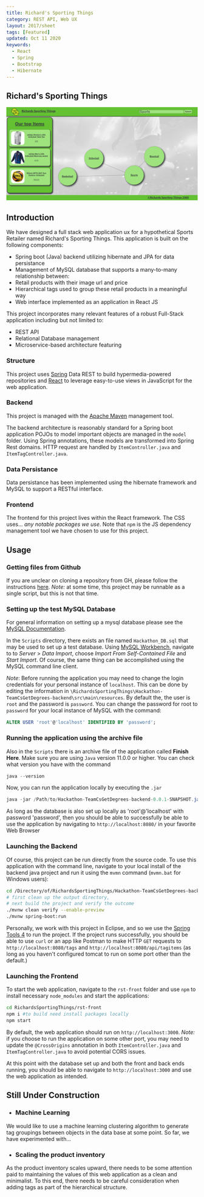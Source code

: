 ```yaml
---
title: Richard's Sporting Things
category: REST API, Web UX
layout: 2017/sheet
tags: [Featured]
updated: Oct 11 2020
keywords:
  - React
  - Spring
  - Bootstrap
  - Hibernate
---
```


Richard's Sporting Things
---------------
![Example Image][workingExample]
## Introduction

We have designed a full stack web application ux for a hypothetical Sports Retailer named Richard's Sporting Things. This application is built on the following components: 
  - Spring boot (Java) backend utilizing hibernate and JPA for data persistance
  - Management of MySQL database that supports a many-to-many relationship between:
   - Retail products with their image url and price
   - Hierarchical tags used to group these retail products in a meaningful way
  - Web interface implemented as an application in React JS

This project incorporates many relevant features of a robust Full-Stack application including but not limited to:
 - REST API
 - Relational Database management
 - Microservice-based architecture featuring 

 ### Structure
This project uses [Spring][spring] Data REST to build hypermedia-powered repositories and [React][react] to leverage easy-to-use views in JavaScript for the web application. 

### Backend
This project is managed with the [Apache Maven][maven] management tool.

The backend architecture is reasonably standard for a Spring boot application POJOs to model important objects are managed in the `model` folder. Using Spring annotations, these models are transformed into Spring Rest domains. HTTP request are handled by `ItemController.java` and `ItemTagController.java`.

### Data Persistance
Data persistance has been implemented using the hibernate framework and MySQL to support a RESTful interface.

### Frontend
The frontend for this project lives within the React framework. The CSS uses... *any notable packages we use*. Note that `npm` is the JS dependency management tool we have chosen to use for this project.

## Usage

### Getting files from Github
If you are unclear on cloning a repository from GH, please follow the instructions [here][ghclone]. *Note:* at some time, this project may be runnable as a single script, but this is not that time.

### Setting up the test MySQL Database
For general information on setting up a mysql database please see the [MySQL Documentation][MySQLdocs].

In the `Scripts` directory, there exists an file named `Hackathon_DB.sql` that may be used to set up a test database. Using [MySQL Workbench][mysqlWorkbench], navigate to to *Server* > *Data Import*, choose *Import From Self-Contained File* and *Start Import*. Of course, the same thing can be accomplished using the MySQL command line client.

*Note*: Before running the application you may need to change the login credentials for your personal instance of `localhost`. This can be done by editing the information in `\RichardsSportingThings\Hackathon-TeamCsGetDegrees-backend\src\main\resources`. By default the, the user is `root` and the password is `password`. You can change the password for root to `password` for your local instance of MySQL with the command:

``` sql
ALTER USER 'root'@'localhost' IDENTIFIED BY 'password';
```

### Running the application using the archive file
Also in the `Scripts` there is an archive file of the application called **Finish Here**. Make sure you are using `Java` version 11.0.0 or higher. You can check what version you have with the command 

``` java
java --version
```

Now, you can run the application locally by executing the `.jar`

``` java
java -jar /Path/to/Hackathon-TeamCsGetDegrees-backend-0.0.1-SNAPSHOT.jar
```

As long as the database is also set up locally as 'root'@'localhost' with password 'password', then you should be able to successfully be able to use the application by navigating to `http://localhost:8080/` in your favorite Web Browser

### Launching the Backend
Of course, this project can be run directly from the source code. To use this application with the command line, navigate to your local install of the backend java project and run it using the `mvmn` command (`mvmn.bat` for Windows users):
```bash
cd /Directory/of/RichardsSportingThings/Hackathon-TeamCsGetDegrees-backend
# first clean up the output directory,
# next build the project and verify the outcome
./mvnw clean verify --enable-preview 
./mvnw spring-boot:run
```
Personally, we work with this project in Eclipse, and so we use the [Spring Tools 4][Spt4] to run the project. If the project runs successfully, you should be able to use `curl` or an app like Postman to make HTTP `GET` requests to `http://localhost:8080/tags` and `http://localhost:8080/api/tagitems` (as long as you haven't configured tomcat to run on some port other than the default.)

### Launching the Frontend
To start the web application, navigate to the `rst-front` folder and use `npm` to  install necessary `node_modules` and start the applications:
```bash
cd RichardsSportingThings/rst-front
npm i #to build need install packages locally
npm start
```
By default, the web application should run on `http://localhost:3000`. *Note:* if you choose to run the application on some other port, you may need to update the `@CrossOrigins` annotation in both `ItemController.java` and `ItemTagController.java` to avoid potential CORS issues.

At this point with the database set up and both the front and back ends running, you should be able to navigate to `http://localhost:3000` and use the web application as intended.

## Still Under Construction

* ### Machine Learning
We would like to use a machine learning clustering algorithm to generate tag groupings between objects in the data base at some point. So far, we have experimented with...

* ### Scaling the product inventory
As the product inventory scales upward, there needs to be some attention paid to maintaining the values of this web application as a clean and minimalist. To this end, there needs to be careful consideration when adding tags as part of the hierarchical structure.


 <!-- Links -->
[maven]: https://maven.apache.org/
[spring]: https://spring.io/
[react]: https://reactjs.org/
[react-bootstrap]: https://react-bootstrap.github.io/
[ghclone]: https://docs.github.com/en/github/creating-cloning-and-archiving-repositories/cloning-a-repository
[SpT4]: https://marketplace.eclipse.org/content/spring-tools-4-aka-spring-tool-suite-4
[MySQLdocs]: https://dev.mysql.com/doc/
[mysqlWorkbench]: https://www.mysql.com/products/workbench/

[workingExample]: ./exampleImage.png